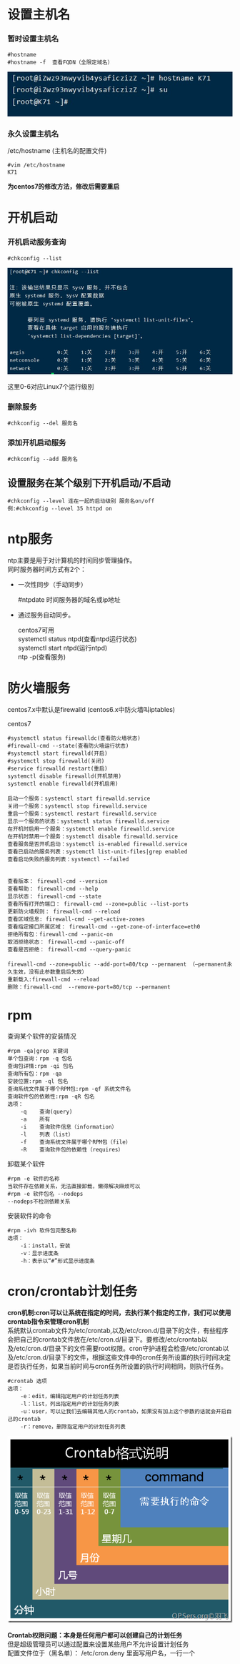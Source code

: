 # 设置主机名

### 暂时设置主机名

    #hostname  
    #hostname -f  查看FQDN（全限定域名）
![](image/服务2/hostname.jpg)

### 永久设置主机名  

/etc/hostname	(主机名的配置文件)

    #vim /etc/hostname
    K71
**为centos7的修改方法，修改后需要重启**


# 开机启动

### 开机启动服务查询  

    #chkconfig --list
![](image/服务2/chkconfig--list.jpg)

这里0-6对应Linux7个运行级别

### 删除服务

    #chkconfig --del 服务名

 ### 添加开机启动服务

    #chkconfig --add 服务名

## 设置服务在某个级别下开机启动/不启动

    #chkconfig --level 连在一起的启动级别 服务名on/off
    例:#chkconfig --level 35 httpd on

# ntp服务
ntp主要是用于对计算机的时间同步管理操作。  
同时服务器时间方式有2个：
* 一次性同步（手动同步）  

    #ntpdate 时间服务器的域名或ip地址

* 通过服务自动同步。
  
    
    centos7可用  
    systemctl status ntpd(查看ntpd运行状态)  
    systemctl start ntpd(运行ntpd)  
    ntp -p(查看服务)


# 防火墙服务

centos7.x中默认是firewalld
(centos6.x中防火墙叫iptables)

centos7

    #systemctl status firewalldc(查看防火墙状态)
    #firewall-cmd --state(查看防火墙运行状态)
    #systemctl start firewalld(开启)
    #systemctl stop firewalld(关闭)
    #service firewalld restart(重启)
    systemctl disable firewalld(开机禁用)
    systemctl enable firewalld(开机启用)

    启动一个服务：systemctl start firewalld.service
    关闭一个服务：systemctl stop firewalld.service
    重启一个服务：systemctl restart firewalld.service
    显示一个服务的状态：systemctl status firewalld.service
    在开机时启用一个服务：systemctl enable firewalld.service
    在开机时禁用一个服务：systemctl disable firewalld.service
    查看服务是否开机启动：systemctl is-enabled firewalld.service
    查看已启动的服务列表：systemctl list-unit-files|grep enabled
    查看启动失败的服务列表：systemctl --failed


    查看版本： firewall-cmd --version
    查看帮助： firewall-cmd --help
    显示状态： firewall-cmd --state
    查看所有打开的端口： firewall-cmd --zone=public --list-ports
    更新防火墙规则： firewall-cmd --reload
    查看区域信息: firewall-cmd --get-active-zones
    查看指定接口所属区域： firewall-cmd --get-zone-of-interface=eth0
    拒绝所有包：firewall-cmd --panic-on
    取消拒绝状态： firewall-cmd --panic-off
    查看是否拒绝： firewall-cmd --query-panic

    firewall-cmd --zone=public --add-port=80/tcp --permanent （–permanent永久生效，没有此参数重启后失效）
    重新载入:firewall-cmd --reload
    删除：firewall-cmd  --remove-port=80/tcp --permanent

# rpm

查询某个软件的安装情况

    #rpm -qa|grep 关键词
    单个包查询：rpm -q 包名  
    查询包详情:rpm -qi 包名 
    查询所有包：rpm -qa  
    安装位置:rpm -ql 包名 
    查询系统文件属于哪个RPM包:rpm -qf 系统文件名  
    查询软件包的依赖性:rpm -qR 包名 
    选项：
	    -q    查询(query)
        -a    所有
        -i    查询软件信息（information）
        -l    列表（list）
        -f    查询系统文件属于哪个RPM包（file）
        -R    查询软件包的依赖性（requires）

卸载某个软件

    #rpm -e 软件的名称
    当软件存在依赖关系，无法直接卸载，懒得解决麻烦可以
    #rpm -e 软件包名 --nodeps
    --nodeps不检测依赖关系

安装软件的命令

    #rpm -ivh 软件包完整名称
    选项：
	    -i：install，安装
	    -v：显示进度条
	    -h：表示以“#”形式显示进度条


# cron/crontab计划任务

**cron机制:cron可以让系统在指定的时间，去执行某个指定的工作，我们可以使用crontab指令来管理cron机制**  
系统默认crontab文件为/etc/crontab,以及/etc/cron.d/目录下的文件，有些程序会把自己的crontab文件放在/etc/cron.d/目录下。要修改/etc/crontab以及/etc/cron.d/目录下的文件需要root权限。cron守护进程会检查/etc/crontab以及/etc/cron.d/目录下的文件，根据这些文件中的cron任务所设置的执行时间决定是否执行任务，如果当前时间与cron任务所设置的执行时间相同，则执行任务。

    #crontab 选项
    选项：
		-e：edit，编辑指定用户的计划任务列表
		-l：list，列出指定用户的计划任务列表
		-u：user，可以让我们去编辑其他人的crontab，如果没有加上这个参数的话就会开启自己的crontab
		-r：remove，删除指定用户的计划任务列表
![](image/服务2/crontab.png)

**Crontab权限问题：本身是任何用户都可以创建自己的计划任务**  
但是超级管理员可以通过配置来设置某些用户不允许设置计划任务  
配置文件位于（黑名单）：
	/etc/cron.deny			里面写用户名，一行一个
